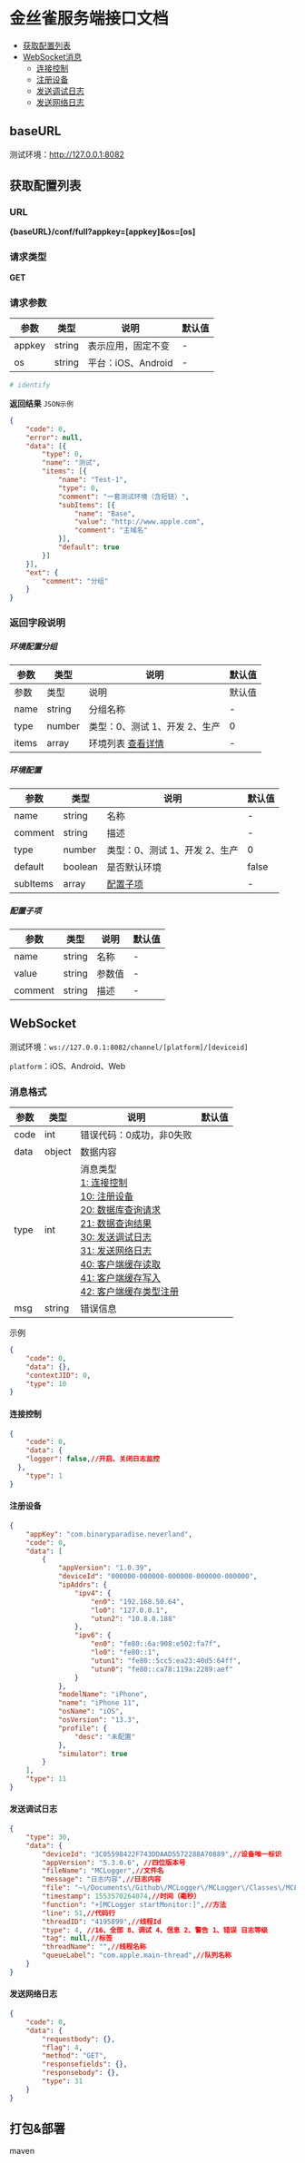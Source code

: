 # 金丝雀服务端接口文档

- [获取配置列表](#获取配置列表)
- [WebSocket消息](#WebSocket)
    - [连接控制](#连接控制)
    - [注册设备](#注册设备)
    - [发送调试日志](#发送调试日志)
    - [发送网络日志](#发送网络日志)

## baseURL

测试环境：http://127.0.0.1:8082

## 获取配置列表

### URL

**{baseURL}/conf/full?appkey=[appkey]&os=[os]**

### 请求类型

**GET**

### 请求参数

| 参数   | 类型   | 说明               | 默认值 |
| ------ | ------ | ------------------ | ------ |
| appkey | string | 表示应用，固定不变 | -      |
| os     | string | 平台：iOS、Android | -      |

```yaml
# identify
```

**返回结果** `JSON示例`

```json
{
	"code": 0,
	"error": null,
	"data": [{
		"type": 0,
		"name": "测试",
		"items": [{
			"name": "Test-1",
			"type": 0,
			"comment": "一套测试环境（含短链）",
			"subItems": [{
				"name": "Base",
				"value": "http://www.apple.com",
				"comment": "主域名"
			}],
			"default": true
		}]
	}],
	"ext": {
		"comment": "分组"
	}
}
```

### 返回字段说明

##### 环境配置分组

| 参数  | 类型   | 说明                                       | 默认值 |
| ----- | ------ | ------------------------------------------ | ------ |
| 参数  | 类型   | 说明                                       | 默认值 |
| name  | string | 分组名称                                   | -      |
| type  | number | 类型：0、测试 1、开发 2、生产              | 0      |
| items | array  | 环境列表 <a href="#envconfig">查看详情</a> | -      |

##### <span id="envconfig">环境配置</span>

| 参数     | 类型    | 说明                          | 默认值 |
| -------- | ------- | ----------------------------- | ------ |
| name     | string  | 名称                          | -      |
| comment  | string  | 描述                          | -      |
| type     | number  | 类型：0、测试 1、开发 2、生产 | 0      |
| default  | boolean | 是否默认环境                  | false  |
| subItems | array   | [配置子项](#envitem)          | -      |

##### <span id="envitem">配置子项</span>

| 参数    | 类型   | 说明   | 默认值 |
| ------- | ------ | ------ | ------ |
| name    | string | 名称   | -      |
| value   | string | 参数值 | -      |
| comment | string | 描述   | -      |

## WebSocket

测试环境：`ws://127.0.0.1:8082/channel/[platform]/[deviceid]`

`platform`：iOS、Android、Web

### 消息格式

| 参数 | 类型   | 说明                                                         | 默认值 |
| ---- | ------ | ------------------------------------------------------------ | ------ |
| code | int    | 错误代码：0成功，非0失败                                     |        |
| data | object | 数据内容                                                     |        |
| type | int    | 消息类型<br/>[1: 连接控制](#连接控制)<br/>[10: 注册设备](#注册设备)<br/>[20: 数据库查询请求](#数据库查询请求)<br/>[21: 数据查询结果](#数据查询结果)<br/>[30: 发送调试日志](#发送调试日志)<br/>[31: 发送网络日志](#发送网络日志)<br/>[40: 客户端缓存读取](#客户端缓存读取)<br/>[41: 客户端缓存写入](#客户端缓存写入)<br />[42: 客户端缓存类型注册](#客户端缓存类型注册) |        |
| msg  | string | 错误信息                                                     |        |

示例
```JSON
{
	"code": 0,
	"data": {},
	"contextJID": 0,
	"type": 10
}
```

#### 连接控制

```JSON
{
	"code": 0,
	"data": {
    "logger": false,//开启、关闭日志监控
  },
	"type": 1
}
```

#### 注册设备

```JSON
{
    "appKey": "com.binaryparadise.neverland",
    "code": 0,
    "data": [
        {
            "appVersion": "1.0.39",
            "deviceId": "000000-000000-000000-000000-000000",
            "ipAddrs": {
                "ipv4": {
                    "en0": "192.168.50.64",
                    "lo0": "127.0.0.1",
                    "utun2": "10.8.0.188"
                },
                "ipv6": {
                    "en0": "fe80::6a:908:e502:fa7f",
                    "lo0": "fe80::1",
                    "utun1": "fe80::5cc5:ea23:40d5:64ff",
                    "utun0": "fe80::ca78:119a:2289:aef"
                }
            },
            "modelName": "iPhone",
            "name": "iPhone 11",
            "osName": "iOS",
            "osVersion": "13.3",
            "profile": {
                "desc": "未配置"
            },
            "simulator": true
        }
    ],
    "type": 11
}
```

#### 发送调试日志

```JSON
{
	"type": 30,
	"data": {
        "deviceId": "3C05598422F743DDAAD5572288A70889",//设备唯一标识
        "appVersion": "5.3.0.6", //四位版本号
        "fileName": "MCLogger",//文件名
        "message": "日志内容",//日志内容
        "file": "~\/Documents\/Github\/MCLogger\/MCLogger\/Classes\/MCLogger.m",//文件路径
        "timestamp": 1553570264074,//时间（毫秒）
        "function": "+[MCLogger startMonitor:]",//方法
        "line": 51,//代码行
        "threadID": "4195899",//线程Id
        "type": 4, //16、全部 8、调试 4、信息 2、警告 1、错误 日志等级
        "tag": null,//标签
        "threadName": "",//线程名称
        "queueLabel": "com.apple.main-thread",//队列名称
	}
}
```

#### 发送网络日志

```JSON
{
    "code": 0,
    "data": {
        "requestbody": {},
        "flag": 4,
        "method": "GET",
        "responsefields": {},
        "responsebody": {},
        "type": 31
    }
}
```

## 打包&部署

maven
